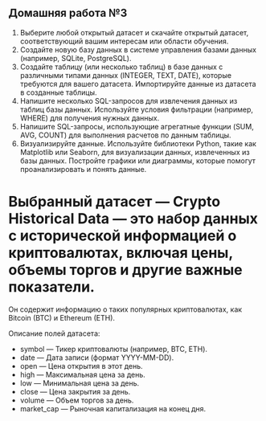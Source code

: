 ## Домашняя работа №3

1. Выберите любой открытый датасет и скачайте открытый датасет,
соответствующий вашим интересам или области обучения.
2. Создайте новую базу данных в системе управления базами данных
(например, SQLite, PostgreSQL).
3. Создайте таблицу (или несколько таблиц) в базе данных с различными
типами данных (INTEGER, TEXT, DATE), которые требуются для вашего датасета.
Импортируйте данные из датасета в созданные таблицы.
4. Напишите несколько SQL-запросов для извлечения данных из таблиц базы
данных. Используйте условия фильтрации (например, WHERE) для получения
нужных данных.
5. Напишите SQL-запросы, использующие агрегатные функции (SUM, AVG,
COUNT) для выполнения расчетов по данным таблицы.
6. Визуализируйте данные. Используйте библиотеки Python, такие как Matplotlib
или Seaborn, для визуализации данных, извлеченных из базы данных.
Постройте графики или диаграммы, которые помогут проанализировать и
понять данные.

# Выбранный датасет — Crypto Historical Data — это набор данных с исторической информацией о криптовалютах, включая цены, объемы торгов и другие важные показатели.
Он содержит информацию о таких популярных криптовалютах, как Bitcoin (BTC) и Ethereum (ETH).

Описание полей датасета:

- symbol — Тикер криптовалюты (например, BTC, ETH).
- date — Дата записи (формат YYYY-MM-DD).
- open — Цена открытия в этот день.
- high — Максимальная цена за день.
- low — Минимальная цена за день.
- close — Цена закрытия за день.
- volume — Объем торгов за день.
- market_cap — Рыночная капитализация на конец дня.